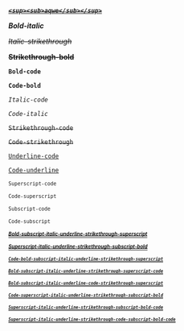 ***~~<ins>`<sup><sub>aqwe</sub></sup>`</ins>~~***

***Bold-italic***

*~~Italic-strikethrough~~*

**~~Strikethrough-bold~~**

**`Bold-code`**

**`Code-bold`**

*`Italic-code`*

*`Code-italic`*

~~`Strikethrough-code`~~

~~`Code-strikethrough`~~

<ins>`Underline-code`</ins>

<ins>`Code-underline`</ins>

<sup>`Superscript-code`</sup>

<sup>`Code-superscript`</sup>

<sub>`Subscript-code`</sub>

<sub>`Code-subscript`</sub>

***~~<ins><sup><sub>Bold-subscript-italic-underline-strikethrough-superscript</sub></sup></ins>~~***

***~~<ins><sup><sub>Superscript-italic-underline-strikethrough-subscript-bold</sub></sup></ins>~~***

***~~<ins><sup><sub>`Code-bold-subscript-italic-underline-strikethrough-superscript`</sub></sup></ins>~~***

***~~<ins><sup><sub>`Bold-subscript-italic-underline-strikethrough-superscript-code`</sub></sup></ins>~~***

***~~<ins><sup><sub>`Bold-subscript-italic-underline-code-strikethrough-superscript`</sub></sup></ins>~~***

***~~<ins><sup><sub>`Code-superscript-italic-underline-strikethrough-subscript-bold`</sub></sup></ins>~~***

***~~<ins><sup><sub>`Superscript-italic-underline-strikethrough-subscript-bold-code`</sub></sup></ins>~~***

***~~<ins><sup><sub>`Superscript-italic-underline-strikethrough-code-subscript-bold-code`</sub></sup></ins>~~***
